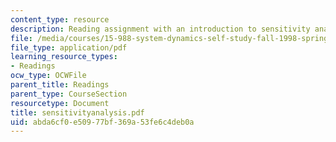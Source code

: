 ```yaml
---
content_type: resource
description: Reading assignment with an introduction to sensitivity analysis.
file: /media/courses/15-988-system-dynamics-self-study-fall-1998-spring-1999/abda6cf0e50977bf369a53fe6c4deb0a_sensitivityanalysis.pdf
file_type: application/pdf
learning_resource_types:
- Readings
ocw_type: OCWFile
parent_title: Readings
parent_type: CourseSection
resourcetype: Document
title: sensitivityanalysis.pdf
uid: abda6cf0-e509-77bf-369a-53fe6c4deb0a
---
```


